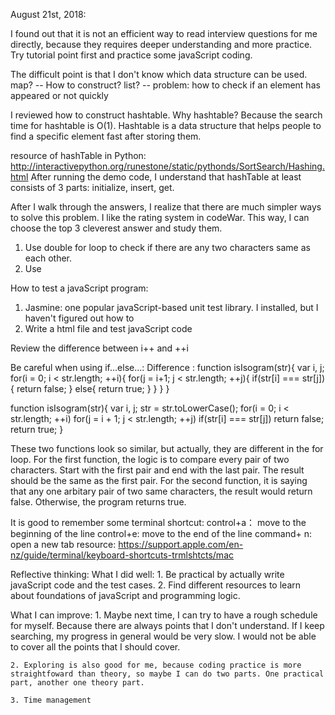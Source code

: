 August 21st, 2018:

I found out that it is not an efficient way to read interview questions for me directly, because they requires deeper understanding and more practice. Try tutorial point first and practice some javaScript coding.


The difficult point is that I don't know which data structure can be used.
map? -- How to construct?
list? -- problem: how to check if an element has appeared or not quickly

I reviewed how to construct hashtable.
Why hashtable? Because the search time for hashtable is O(1). Hashtable is a data structure that helps people to find a specific element fast after storing them.


resource of hashTable in Python: http://interactivepython.org/runestone/static/pythonds/SortSearch/Hashing.html
After running the demo code, I understand that hashTable at least consists of 3 parts: initialize,  insert, get.

After I walk through the answers, I realize that there are much simpler ways to solve this problem. I like the rating system in codeWar. This way, I can choose the top 3 cleverest answer and study them.
1) Use double for loop to check if there are any two characters same as each other.
2) Use

How to test a javaScript program:
1) Jasmine: one popular javaScript-based unit test library.
    I installed, but I haven't figured out how to
2)  Write a html file and test javaScript code


Review the difference between i++ and ++i


Be careful when using if...else...:
Difference :
     function isIsogram(str){
        var i, j;
        for(i = 0; i < str.length; ++i){
            for(j = i+1; j < str.length; ++j){
                if(str[i] === str[j]){
                    return false;
                }
                else{
                    return true;
                }
            }
        }
     }


function isIsogram(str){
    var i, j;
    str = str.toLowerCase();
    for(i = 0; i < str.length; ++i)
        for(j = i + 1; j < str.length; ++j)
            if(str[i] === str[j])
                return false;
        return true;
}

These two functions look so similar, but actually, they are different in the for loop. For the first function, the logic is to compare every pair of two characters. Start with the first pair and end with the last pair. The result should be the same as the first pair. For the second function, it is saying that any one arbitary pair of two same characters, the result would return false. Otherwise, the program returns true.


It is good to remember some terminal shortcut:
control+a： move to the beginning of the line
control+e: move to the end of the line
command+ n: open a new tab
resource: https://support.apple.com/en-nz/guide/terminal/keyboard-shortcuts-trmlshtcts/mac


Reflective thinking:
What I did well:
    1. Be practical by actually write javaScript code and the test cases.
    2. Find different resources to learn about foundations of javaScript and programming logic.

What I can improve:
    1. Maybe next time, I can try to have a rough schedule for myself. Because there are always points that I don't understand. If I keep searching, my progress in general would be very slow. I would not be able to cover all the points that I should cover.

    2. Exploring is also good for me, because coding practice is more straightfoward than theory, so maybe I can do two parts. One practical part, another one theory part.

    3. Time management  
